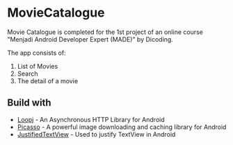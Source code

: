 # MovieCatalogue

Movie Catalogue is completed for the 1st project of an online course "Menjadi Android Developer Expert (MADE)" by Dicoding.

The app consists of:
1. List of Movies
2. Search
3. The detail of a movie

## Build with

* [Loopj](https://github.com/loopj/android-async-http) - An Asynchronous HTTP Library for Android
* [Picasso](https://github.com/square/picasso) - A powerful image downloading and caching library for Android
* [JustifiedTextView](https://github.com/ufo22940268/android-justifiedtextview) - Used to justify TextView in Android